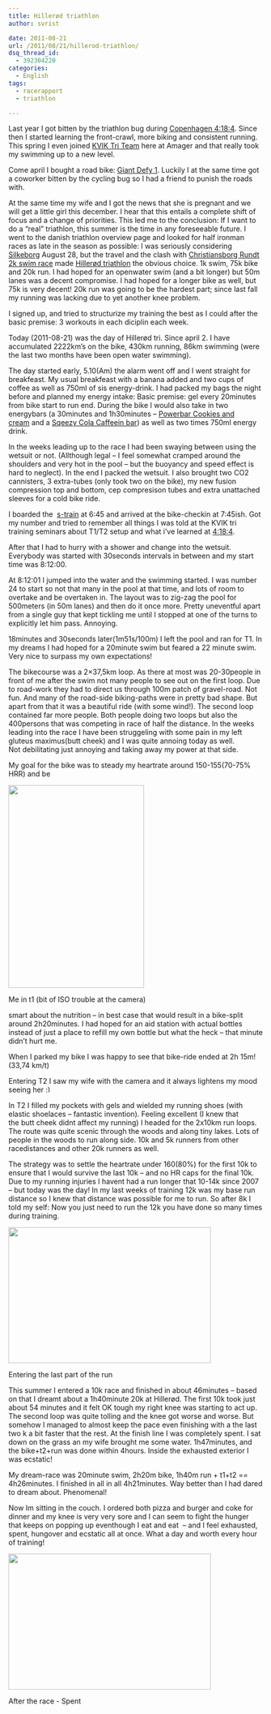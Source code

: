 ```yaml
---
title: Hillerød triathlon
author: svrist

date: 2011-08-21
url: /2011/08/21/hillerod-triathlon/
dsq_thread_id:
  - 392304220
categories:
  - English
tags:
  - racerapport
  - triathlon

---
```

Last year I got bitten by the triathlon bug during [Copenhagen 4:18:4][1]. Since then I started learning the front-crawl, more biking and consistent running. This spring I even joined [KVIK Tri Team][2] here at Amager and that really took my swimming up to a new level.

Come april I bought a road bike: [Giant Defy 1][3]. Luckily I at the same time got a coworker bitten by the cycling bug so I had a friend to punish the roads with.

At the same time my wife and I got the news that she is pregnant and we will get a little girl this december. I hear that this entails a complete shift of focus and a change of priorities. This led me to the conclusion: If I want to do a &#8220;real&#8221; triathlon, this summer is the time in any foreseeable future. I went to the danish triathlon overview page and looked for half ironman races as late in the season as possible: I was seriously considering [Silkeborg][4] August 28, but the travel and the clash with [Christiansborg Rundt 2k swim race][5] made [Hillerød triathlon][6] the obvious choice. 1k swim, 75k bike and 20k run. I had hoped for an openwater swim (and a bit longer) but 50m lanes was a decent compromise. I had hoped for a longer bike as well, but 75k is very decent! 20k run was going to be the hardest part; since last fall my running was lacking due to yet another knee problem.

I signed up, and tried to structurize my training the best as I could after the basic premise: 3 workouts in each diciplin each week.

Today (2011-08-21) was the day of Hillerød tri. Since april 2. I have accumulated 2222km&#8217;s on the bike, 430km running, 86km swimming (were the last two months have been open water swimming).

The day started early, 5.10(Am) the alarm went off and I went straight for breakfeast. My usual breakfeast with a banana added and two cups of coffee as well as 750ml of sis energy-drink. I had packed my bags the night before and planned my energy intake: Basic premise: gel every 20minutes from bike start to run end. During the bike I would also take in two energybars (a 30minutes and 1h30minutes &#8211; <a href="http://www.powerbar.com/products/64/powerbarsupsup-performance-energy-bar-cookies-and-cream.aspx" target="_blank">Powerbar Cookies and cream</a> and a <a href="http://www.energy4sport.com/acatalog/squeezy-super-energy-bar-cola-flavour-caffeine.html" target="_blank">Sqeezy Cola Caffeein bar</a>) as well as two times 750ml energy drink.
  
In the weeks leading up to the race I had been swaying between using the wetsuit or not. (Allthough legal &#8211; I feel somewhat cramped around the shoulders and very hot in the pool &#8211; but the buoyancy and speed effect is hard to neglect). In the end I packed the wetsuit. I also brought two CO2 cannisters, 3 extra-tubes (only took two on the bike), my new fusion compression top and bottom, cep compresison tubes and extra unattached sleeves for a cold bike ride.

I boarded the  <a href="http://www.dsb.dk/s-tog/" target="_blank">s-train</a> at 6:45 and arrived at the bike-checkin at 7:45ish. Got my number and tried to remember all things I was told at the KVIK tri training seminars about T1/T2 setup and what i&#8217;ve learned at <a href="http://blog.vrist.dk/2011/08/21/kmd-4184-triathlon-2011/" target="_blank">4:18:4</a>.

After that I had to hurry with a shower and change into the wetsuit. Everybody was started with 30seconds intervals in between and my start time was 8:12:00.

At 8:12:01 I jumped into the water and the swimming started. I was number 24 to start so not that many in the pool at that time, and lots of room to overtake and be overtaken in. The layout was to zig-zag the pool for 500meters (in 50m lanes) and then do it once more. Pretty uneventful apart from a single guy that kept tickling me until I stopped at one of the turns to explicitly let him pass. Annoying.

18minutes and 30seconds later(1m51s/100m) I left the pool and ran for T1. In my dreams I had hoped for a 20minute swim but feared a 22 minute swim. Very nice to surpass my own expectations!

The bikecourse was a 2&#215;37,5km loop. As there at most was 20-30people in front of me after the swim not many people to see out on the first loop. Due to road-work they had to direct us through 100m patch of gravel-road. Not fun. And many of the road-side biking-paths were in pretty bad shape. But apart from that it was a beautiful ride (with some wind!). The second loop contained far more people. Both people doing two loops but also the 400persons that was competing in race of half the distance. In the weeks leading into the race I have been struggeling with some pain in my left gluteus maximus(butt cheek) and I was quite annoing today as well. Not debilitating just annoying and taking away my power at that side.

My goal for the bike was to steady my heartrate around 150-155(70-75% HRR) and be

<div style="width: 278px" class="wp-caption alignright">
  <a href="https://picasaweb.google.com/110928786469762167027/HillerDTri#5643366294194194274"><img title="T1" src="https://lh3.googleusercontent.com/-spEmXEE9aTA/TlFDvqbbh2I/AAAAAAAAImw/mdsWvLKjIlU/s400/DSC_0010.NEF.jpg" alt="" width="268" height="400" /></a>
  
  <p class="wp-caption-text">
    Me in t1 (bit of ISO trouble at the camera)
  </p>
</div>

smart about the nutrition &#8211; in best case that would result in a bike-split around 2h20minutes. I had hoped for an aid station with actual bottles instead of just a place to refill my own bottle but what the heck &#8211; that minute didn&#8217;t hurt me.

When I parked my bike I was happy to see that bike-ride ended at 2h 15m! (33,74 km/t)
  
Entering T2 I saw my wife with the camera and it always lightens my mood seeing her <img src="http://blog.vrist.dk/newwp/wp-includes/images/smilies/simple-smile.png" alt=":)" class="wp-smiley" style="height: 1em; max-height: 1em;" />

In T2 I filled my pockets with gels and wielded my running shoes (with elastic shoelaces &#8211; fantastic invention). Feeling excellent (I knew that the butt cheek didnt affect my running) I headed for the 2x10km run loops. The route was quite scenic through the woods and along tiny lakes. Lots of people in the woods to run along side. 10k and 5k runners from other racedistances and other 20k runners as well.

The strategy was to settle the heartrate under 160(80%) for the first 10k to ensure that I would survive the last 10k &#8211; and no HR caps for the final 10k. Due to my running injuries I havent had a run longer that 10-14k since 2007 &#8211; but today was the day! In my last weeks of training 12k was my base run distance so I knew that distance was possible for me to run. So after 8k I told my self: Now you just need to run the 12k you have done so many times during training.

<div style="width: 410px" class="wp-caption alignright">
  <a href="https://picasaweb.google.com/110928786469762167027/HillerDTri#5643366463745002466"><img title="Run" src="https://lh3.googleusercontent.com/-T9yUH8Qi0zU/TlFD5iDfi-I/AAAAAAAAInM/xsA9zO-P9H4/s400/DSC_0018.jpg" alt="" width="400" height="268" /></a>
  
  <p class="wp-caption-text">
    Entering the last part of the run
  </p>
</div>

This summer I entered a 10k race and finished in about 46minutes &#8211; based on that I dreamt about a 1h40minute 20k at Hillerød. The first 10k took just about 54 minutes and it felt OK tough my right knee was starting to act up. The second loop was quite tolling and the knee got worse and worse. But somehow I managed to almost keep the pace even finishing with a the last two k a bit faster that the rest. At the finish line I was completely spent. I sat down on the grass an my wife brought me some water. 1h47minutes, and the bike+t2+run was done within 4hours. Inside the exhausted exterior I was ecstatic!

My dream-race was 20minute swim, 2h20m bike, 1h40m run + t1+t2 == 4h26minutes. I finished in all in all 4h21minutes. Way better than I had dared to dream about. Phenomenal!

Now Im sitting in the couch. I ordered both pizza and burger and coke for dinner and my knee is very very sore and I can seem to fight the hunger that keeps on popping up eventhough I eat and eat  &#8211; and I feel exhausted, spent, hungover and ecstatic all at once. What a day and worth every hour of training!

<div style="width: 410px" class="wp-caption alignnone">
  <img title="t3" src="https://lh3.googleusercontent.com/-aNkfUfLIedI/TlFEAHqx0rI/AAAAAAAAIno/CwCPnuRaYQY/s400/DSC_0025.jpg" alt="" width="400" height="268" />
  
  <p class="wp-caption-text">
    After the race - Spent
  </p>
</div>

 [1]: http://blog.vrist.dk/2010/08/13/copenhagen-4184-triathlon/
 [2]: http://www.kvik-tri.dk/
 [3]: http://www.giant-bicycles.com/da-dk/bikes/model/defy/7996/45307/
 [4]: http://www.silkeborgtriathlon.dk/viewpage.php?page_id=2
 [5]: http://www.openwater.dk/t2w_1795.asp?id=1&tid=01-06-2011+13:05:40&lan=dk
 [6]: http://www.langgarverne.dk/node/90